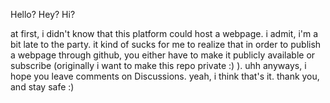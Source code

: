 Hello? Hey? Hi?

at first, i didn't know that this platform could host a webpage. i admit, i'm a bit late to the party. it kind of sucks for me to realize that in order to publish a webpage through github, you either have to make it publicly available or subscribe (originally i want to make this repo private :) ). uhh anyways, i hope you leave comments on Discussions. yeah, i think that's it. thank you, and stay safe :)
